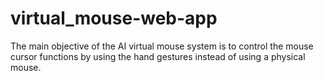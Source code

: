 # virtual_mouse-web-app
The main objective of the AI virtual mouse system is to control the mouse cursor functions by using the hand gestures instead of using a physical mouse.
